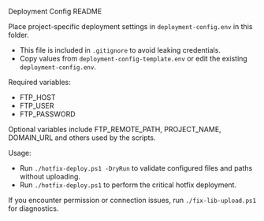 Deployment Config README

Place project-specific deployment settings in `deployment-config.env` in this folder.

- This file is included in `.gitignore` to avoid leaking credentials.
- Copy values from `deployment-config-template.env` or edit the existing `deployment-config.env`.

Required variables:
- FTP_HOST
- FTP_USER
- FTP_PASSWORD

Optional variables include FTP_REMOTE_PATH, PROJECT_NAME, DOMAIN_URL and others used by the scripts.

Usage:
- Run `./hotfix-deploy.ps1 -DryRun` to validate configured files and paths without uploading.
- Run `./hotfix-deploy.ps1` to perform the critical hotfix deployment.

If you encounter permission or connection issues, run `./fix-lib-upload.ps1` for diagnostics.
